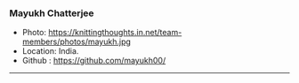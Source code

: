 ### Mayukh Chatterjee
- Photo: https://knittingthoughts.in.net/team-members/photos/mayukh.jpg
- Location: India.
- Github : https://github.com/mayukh00/
***